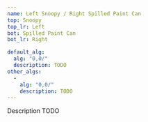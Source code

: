```yaml
---
name: Left Snoopy / Right Spilled Paint Can
top: Snoopy
top_lr: Left
bot: Spilled Paint Can
bot_lr: Right

default_alg:
  alg: "0,0/"
  description: TODO
other_algs:
  -
    alg: "0,0/"
    description: TODO
---
```


Description TODO


